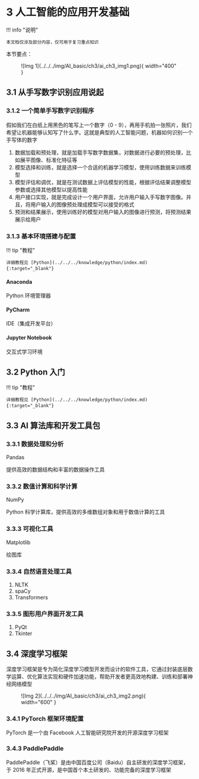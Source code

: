 # 3 人工智能的应用开发基础

<!-- !!! tip "说明"

    本文档正在更新中…… -->

!!! info "说明"

    本文档仅涉及部分内容，仅可用于复习重点知识

本节要点：

<figure markdown="span">
  ![Img 1](../../../img/AI_basic/ch3/ai_ch3_img1.png){ width="400" }
</figure>

## 3.1 从手写数字识别应用说起

### 3.1.2 一个简单手写数字识别程序

假如我们在白纸上用黑色的笔写上一个数字（0 - 9），再用手机拍一张照片，我们希望让机器能够认知写了什么字。这就是典型的人工智能问题，机器如何识别一个手写体的数字

1. 数据加载和预处理，就是加载手写数字数据集，对数据进行必要的预处理，比如展平图像、标准化特征等
2. 模型选择和训练，就是选择一个合适的机器学习模型，使用训练数据来训练模型
3. 模型评估和调优，就是在测试数据上评估模型的性能，根据评估结果调整模型参数或选择其他模型以提高性能
4. 用户接口实现，就是完成设计一个用户界面，允许用户输入手写数字图像。并且，将用户输入的图像预处理成模型可以接受的格式
5. 预测和结果展示，使用训练好的模型对用户输入的图像进行预测，将预测结果展示给用户

### 3.1.3 基本环境搭建与配置

!!! tip "教程"

    详细教程见 [Python](../../../knowledge/python/index.md){:target="_blank"}

#### Anaconda

Python 环境管理器

#### PyCharm

IDE（集成开发平台）

#### Jupyter Notebook

交互式学习环境

## 3.2 Python 入门

!!! tip "教程"

    详细教程见 [Python](../../../knowledge/python/index.md){:target="_blank"}

## 3.3 AI 算法库和开发工具包

### 3.3.1 数据处理和分析

Pandas

提供高效的数据结构和丰富的数据操作工具

### 3.3.2 数值计算和科学计算

NumPy

Python 科学计算库，提供高效的多维数组对象和用于数值计算的工具

### 3.3.3 可视化工具

Matplotlib

绘图库

### 3.3.4 自然语言处理工具

1. NLTK
2. spaCy
3. Transformers

### 3.3.5 图形用户界面开发工具

1. PyQt
2. Tkinter

## 3.4 深度学习框架

深度学习框架是专为简化深度学习模型开发而设计的软件工具，它通过封装底层数学运算、优化算法实现和硬件加速功能，帮助开发者更高效地构建、训练和部署神经网络模型

<figure markdown="span">
  ![Img 2](../../../img/AI_basic/ch3/ai_ch3_img2.png){ width="600" }
</figure>

### 3.4.1 PyTorch 框架环境配置

PyTorch 是一个由 Facebook 人工智能研究院开发的开源深度学习框架

### 3.4.3 PaddlePaddle

PaddlePaddle（飞桨）是由中国百度公司（Baidu）自主研发的深度学习框架，于 2016 年正式开源，是中国首个本土研发的、功能完备的深度学习框架